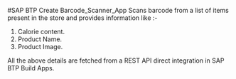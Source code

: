 #SAP BTP
Create Barcode_Scanner_App
Scans barcode from a list of items present in the store and provides information like :-

1) Calorie content.
2) Product Name.
3) Product Image.

All the above details are fetched from a REST API direct integration in SAP BTP Build Apps.
